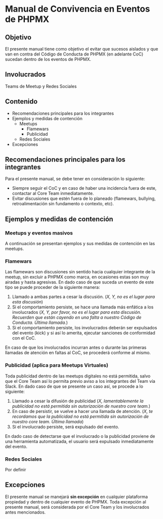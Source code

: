 # Manual de Convivencia en Eventos de PHPMX

## Objetivo
 
El presente manual tiene como objetivo el evitar que sucesos aislados y que van en contra del Código de Conducta de PHPMX (en adelante CoC) sucedan dentro de los eventos de PHPMX.

## Involucrados

Teams de Meetup y Redes Sociales

## Contenido
* Recomendaciones principales para los integrantes
* Ejemplos y medidas de contención
   * Meetups
     * Flamewars
     * Publicidad
   * Redes Sociales
 * Excepciones

## Recomendaciones principales para los integrantes

Para el presente manual, se debe tener en consideración lo siguiente:

* Siempre seguir el CoC y en caso de haber una incidencia fuera de este, contactar al Core Team inmediatamente.
* Evitar discusiones que estén fuera de lo planeado (flamewars, bullying, retroalimentación sin fundamento o contexto, etc).

## Ejemplos y medidas de contención
### Meetups y eventos masivos

A continuación se presentan ejemplos y sus medidas de contención en las meetups.

### Flamewars

Las flamewars son discusiones sin sentido hacia cualquier integrante de la meetup, sin excluir a PHPMX como marca, en ocasiones estas son muy airadas y hasta agresivas. En dado caso de que suceda un evento de este tipo se puede proceder de la siguiente manera:

1. Llamado a ambas partes a cesar la discusión. (_X, Y, no es el lugar para esta discusión_)
2. Si el comportamiento persiste, se hace una llamada más enfática a los involucrados (_X, Y, por favor, no es el lugar para esta discusión. Recuerden que están cayendo en una falta a nuestro Código de Conducta. Última llamada._)
3. Si el comportamiento persiste, los involucrados deberán ser expulsados del evento (kick) y si así lo amerita, ejecutar sanciones de conformidad con el CoC.

En caso de que los involucrados incurran antes o durante las primeras llamadas de atención en faltas al CoC, se procederá conforme al mismo.

### Publicidad (aplica para Meetups Virtuales)

Toda publicidad dentro de las meetups digitales no está permitida, salvo que el Core Team así lo permita previo aviso a los integrantes del Team vía Slack. En dado caso de que se presente un caso así, se procede a lo siguiente:

1. Llamado a cesar la difusión de publicidad (_X, lamentablemente la publicidad no está permitida sin autorización de nuestro core team._)
2. En caso de persistir, se vuelve a hacer una llamada de atención. (_X, te recordamos que la publicidad no está permitida sin autorización de nuestro core team. Última llamada_)
3. Si el involucrado persiste, será expulsado del evento.

En dado caso de detectarse que el involucrado o la publicidad proviene de una herramienta automatizada, el usuario será expulsado inmediatamente del evento.

### Redes Sociales

Por definir

## Excepciones

El presente manual se manejará **sin excepción** en cualquier plataforma propiedad y dentro de cualquier evento de PHPMX. Toda excepción al presente manual, será considerada por el Core Team y los involucrados antes mencionados.